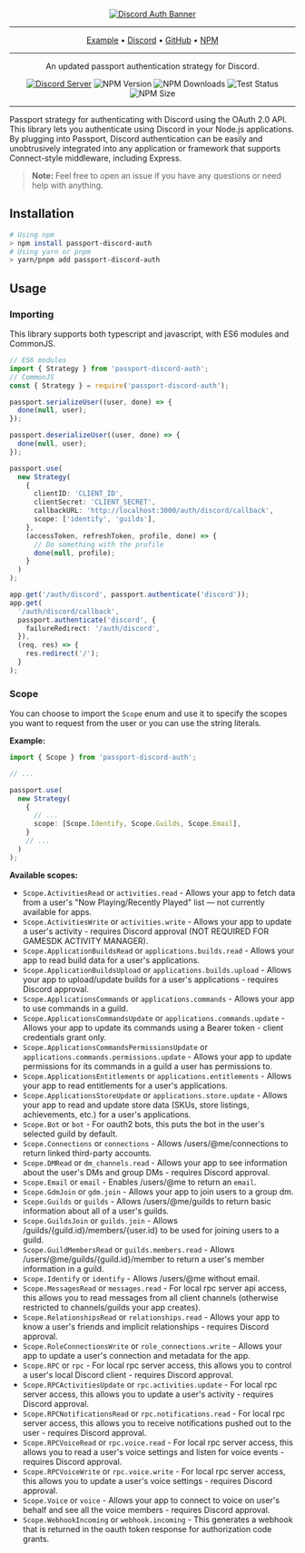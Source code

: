 <div align="center">

[![Discord Auth Banner](https://i.imgur.com/mnqbOIl.png)](https://github.com/slekup/passport-discord-auth)

---

<a href="https://github.com/slekup/passport-discord-auth/blob/main/example" target="_blank">Example</a> • <a href="https://discord.gg/p5rxxQN7DT" target="_blank">Discord</a> • <a href="https://github.com/slekup/passport-discord-auth" target="_blank">GitHub</a> • <a href="https://npmjs.org/package/passport-discord-auth" target="_blank">NPM</a>

---

An updated passport authentication strategy for Discord.

[![Discord Server](https://img.shields.io/discord/1028009131073880104?color=5865F2&logo=discord&logoColor=white)](https://discord.gg/p5rxxQN7DT)
![NPM Version](https://img.shields.io/npm/v/passport-discord-auth.svg) ![NPM Downloads](https://img.shields.io/npm/dt/passport-discord-auth) ![Test Status](https://github.com/slekup/passport-discord-auth/actions/workflows/tests.yml/badge.svg) ![NPM Size](https://img.shields.io/bundlephobia/min/passport-discord-auth)

</div>

---

Passport strategy for authenticating with Discord using the OAuth 2.0 API. This library lets you authenticate using Discord in your Node.js applications. By plugging into Passport, Discord authentication can be easily and unobtrusively integrated into any application or framework that supports Connect-style middleware, including Express.

> **Note:** Feel free to open an issue if you have any questions or need help with anything.

## Installation

```bash
# Using npm
> npm install passport-discord-auth
# Using yarn or pnpm
> yarn/pnpm add passport-discord-auth
```

## Usage

### Importing

This library supports both typescript and javascript, with ES6 modules and CommonJS.

```ts
// ES6 modules
import { Strategy } from 'passport-discord-auth';
// CommonJS
const { Strategy } = require('passport-discord-auth');
```

```ts
passport.serializeUser((user, done) => {
  done(null, user);
});

passport.deserializeUser((user, done) => {
  done(null, user);
});

passport.use(
  new Strategy(
    {
      clientID: 'CLIENT_ID',
      clientSecret: 'CLIENT_SECRET',
      callbackURL: 'http://localhost:3000/auth/discord/callback',
      scope: ['identify', 'guilds'],
    },
    (accessToken, refreshToken, profile, done) => {
      // Do something with the profile
      done(null, profile);
    }
  )
);

app.get('/auth/discord', passport.authenticate('discord'));
app.get(
  '/auth/discord/callback',
  passport.authenticate('discord', {
    failureRedirect: '/auth/discord',
  }),
  (req, res) => {
    res.redirect('/');
  }
);
```

### Scope

You can choose to import the `Scope` enum and use it to specify the scopes you want to request from the user or you can use the string literals.

**Example:**

```ts
import { Scope } from 'passport-discord-auth';

// ...

passport.use(
  new Strategy(
    {
      // ...
      scope: [Scope.Identify, Scope.Guilds, Scope.Email],
    }
    // ...
  )
);
```

**Available scopes:**

- `Scope.ActivitiesRead` or `activities.read` - Allows your app to fetch data from a user's "Now Playing/Recently Played" list — not currently available for apps.
- `Scope.ActivitiesWrite` or `activities.write` - Allows your app to update a user's activity - requires Discord approval (NOT REQUIRED FOR GAMESDK ACTIVITY MANAGER).
- `Scope.ApplicationBuildsRead` or `applications.builds.read` - Allows your app to read build data for a user's applications.
- `Scope.ApplicationBuildsUpload` or `applications.builds.upload` - Allows your app to upload/update builds for a user's applications - requires Discord approval.
- `Scope.ApplicationsCommands` or `applications.commands` - Allows your app to use commands in a guild.
- `Scope.ApplicationsCommandsUpdate` or `applications.commands.update` - Allows your app to update its commands using a Bearer token - client credentials grant only.
- `Scope.ApplicationsCommandsPermissionsUpdate` or `applications.commands.permissions.update` - Allows your app to update permissions for its commands in a guild a user has permissions to.
- `Scope.ApplicationsEntitlements` or `applications.entitlements` - Allows your app to read entitlements for a user's applications.
- `Scope.ApplicationsStoreUpdate` or `applications.store.update` - Allows your app to read and update store data (SKUs, store listings, achievements, etc.) for a user's applications.
- `Scope.Bot` or `bot` - For oauth2 bots, this puts the bot in the user's selected guild by default.
- `Scope.Connections` or `connections` - Allows /users/@me/connections to return linked third-party accounts.
- `Scope.DMRead` or `dm_channels.read` - Allows your app to see information about the user's DMs and group DMs - requires Discord approval.
- `Scope.Email` or `email` - Enables /users/@me to return an `email`.
- `Scope.GdmJoin` or `gdm.join` - Allows your app to join users to a group dm.
- `Scope.Guilds` or `guilds` - Allows /users/@me/guilds to return basic information about all of a user's guilds.
- `Scope.GuildsJoin` or `guilds.join` - Allows /guilds/{guild.id}/members/{user.id} to be used for joining users to a guild.
- `Scope.GuildMembersRead` or `guilds.members.read` - Allows /users/@me/guilds/{guild.id}/member to return a user's member information in a guild.
- `Scope.Identify` or `identify` - Allows /users/@me without email.
- `Scope.MessagesRead` or `messages.read` - For local rpc server api access, this allows you to read messages from all client channels (otherwise restricted to channels/guilds your app creates).
- `Scope.RelationshipsRead` or `relationships.read` - Allows your app to know a user's friends and implicit relationships - requires Discord approval.
- `Scope.RoleConnectionsWrite` or `role_connections.write` - Allows your app to update a user's connection and metadata for the app.
- `Scope.RPC` or `rpc` - For local rpc server access, this allows you to control a user's local Discord client - requires Discord approval.
- `Scope.RPCActivitiesUpdate` or `rpc.activities.update` - For local rpc server access, this allows you to update a user's activity - requires Discord approval.
- `Scope.RPCNotificationsRead` or `rpc.notifications.read` - For local rpc server access, this allows you to receive notifications pushed out to the user - requires Discord approval.
- `Scope.RPCVoiceRead` or `rpc.voice.read` - For local rpc server access, this allows you to read a user's voice settings and listen for voice events - requires Discord approval.
- `Scope.RPCVoiceWrite` or `rpc.voice.write` - For local rpc server access, this allows you to update a user's voice settings - requires Discord approval.
- `Scope.Voice` or `voice` - Allows your app to connect to voice on user's behalf and see all the voice members - requires Discord approval.
- `Scope.WebhookIncoming` or `webhook.incoming` - This generates a webhook that is returned in the oauth token response for authorization code grants.
